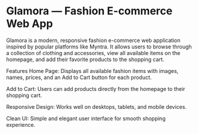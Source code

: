 # Glamora — Fashion E-commerce Web App
Glamora is a modern, responsive fashion e-commerce web application inspired by popular platforms like Myntra. It allows users to browse through a collection of clothing and accessories, view all available items on the homepage, and add their favorite products to the shopping cart.

Features
Home Page: Displays all available fashion items with images, names, prices, and an Add to Cart button for each product.

Add to Cart: Users can add products directly from the homepage to their shopping cart.

Responsive Design: Works well on desktops, tablets, and mobile devices.

Clean UI: Simple and elegant user interface for smooth shopping experience.


